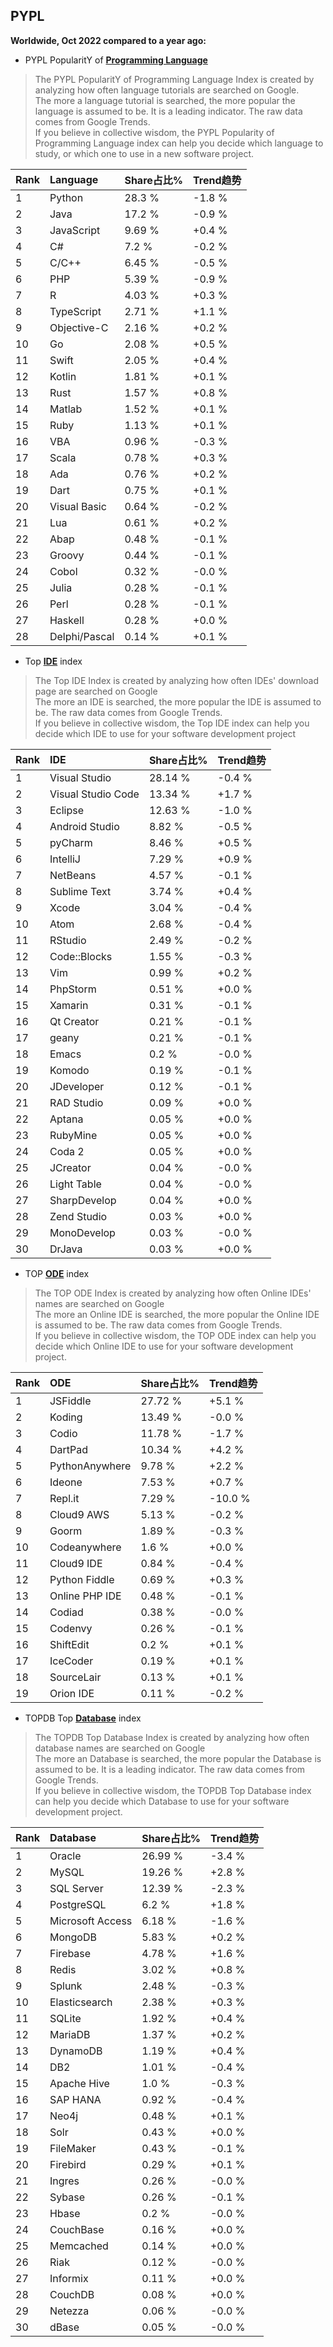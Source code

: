 ## PYPL

**Worldwide, Oct 2022 compared to a year ago:**  

- PYPL PopularitY of [**Programming Language**](https://pypl.github.io/PYPL.html)
>The PYPL PopularitY of Programming Language Index is created by analyzing how often language tutorials are searched on Google.    
The more a language tutorial is searched, the more popular the language is assumed to be. It is a leading indicator. The raw data comes from Google Trends.  
If you believe in collective wisdom, the PYPL Popularity of Programming Language index can help you decide which language to study, or which one to use in a new software project.  


|Rank|Language|Share占比%|Trend趋势|
|:----|:----|:----|:----|
|1|Python|28.3 %|-1.8 %
|2|Java|17.2 %|-0.9 %
|3|JavaScript|9.69 %|+0.4 %
|4|C#|7.2 %|-0.2 %
|5|C/C++|6.45 %|-0.5 %
|6|PHP|5.39 %|-0.9 %
|7|R|4.03 %|+0.3 %
|8|TypeScript|2.71 %|+1.1 %
|9|Objective-C|2.16 %|+0.2 %
|10|Go|2.08 %|+0.5 %
|11|Swift|2.05 %|+0.4 %
|12|Kotlin|1.81 %|+0.1 %
|13|Rust|1.57 %|+0.8 %
|14|Matlab|1.52 %|+0.1 %
|15|Ruby|1.13 %|+0.1 %
|16|VBA|0.96 %|-0.3 %
|17|Scala|0.78 %|+0.3 %
|18|Ada|0.76 %|+0.2 %
|19|Dart|0.75 %|+0.1 %
|20|Visual Basic|0.64 %|-0.2 %
|21|Lua|0.61 %|+0.2 %
|22|Abap|0.48 %|-0.1 %
|23|Groovy|0.44 %|-0.1 %
|24|Cobol|0.32 %|-0.0 %
|25|Julia|0.28 %|-0.1 %
|26|Perl|0.28 %|-0.1 %
|27|Haskell|0.28 %|+0.0 %
|28|Delphi/Pascal|0.14 %|+0.1 %

- Top [**IDE**](https://pypl.github.io/IDE.html) index  
>The Top IDE Index is created by analyzing how often IDEs' download page are searched on Google  
The more an IDE is searched, the more popular the IDE is assumed to be. The raw data comes from Google Trends.  
If you believe in collective wisdom, the Top IDE index can help you decide which IDE to use for your software development project  

|Rank|IDE|Share占比%|Trend趋势|
|:----|:----|:----|:----|
|1|Visual Studio|28.14 %|-0.4 %
|2|Visual Studio Code|13.34 %|+1.7 %
|3|Eclipse|12.63 %|-1.0 %
|4|Android Studio|8.82 %|-0.5 %
|5|pyCharm|8.46 %|+0.5 %
|6|IntelliJ|7.29 %|+0.9 %
|7|NetBeans|4.57 %|-0.1 %
|8|Sublime Text|3.74 %|+0.4 %
|9|Xcode|3.04 %|-0.4 %
|10|Atom|2.68 %|-0.4 %
|11|RStudio|2.49 %|-0.2 %
|12|Code::Blocks|1.55 %|-0.3 %
|13|Vim|0.99 %|+0.2 %
|14|PhpStorm|0.51 %|+0.0 %
|15|Xamarin|0.31 %|-0.1 %
|16|Qt Creator|0.21 %|-0.1 %
|17|geany|0.21 %|-0.1 %
|18|Emacs|0.2 %|-0.0 %
|19|Komodo|0.19 %|-0.1 %
|20|JDeveloper|0.12 %|-0.1 %
|21|RAD Studio|0.09 %|+0.0 %
|22|Aptana|0.05 %|+0.0 %
|23|RubyMine|0.05 %|+0.0 %
|24|Coda 2|0.05 %|+0.0 %
|25|JCreator|0.04 %|-0.0 %
|26|Light Table|0.04 %|-0.0 %
|27|SharpDevelop|0.04 %|+0.0 %
|28|Zend Studio|0.03 %|+0.0 %
|29|MonoDevelop|0.03 %|-0.0 %
|30|DrJava|0.03 %|+0.0 %

- TOP [**ODE**](https://pypl.github.io/ODE.html) index
>The TOP ODE Index is created by analyzing how often Online IDEs' names are searched on Google    
The more an Online IDE is searched, the more popular the Online IDE is assumed to be. The raw data comes from Google Trends.  
If you believe in collective wisdom, the TOP ODE index can help you decide which Online IDE to use for your software development project.

|Rank|ODE|Share占比%|Trend趋势|
|:----|:----|:----|:----|
|1|JSFiddle|27.72 %|+5.1 %
|2|Koding|13.49 %|-0.0 %
|3|Codio|11.78 %|-1.7 %
|4|DartPad|10.34 %|+4.2 %
|5|PythonAnywhere|9.78 %|+2.2 %
|6|Ideone|7.53 %|+0.7 %
|7|Repl.it|7.29 %|-10.0 %
|8|Cloud9 AWS|5.13 %|-0.2 %
|9|Goorm|1.89 %|-0.3 %
|10|Codeanywhere|1.6 %|+0.0 %
|11|Cloud9 IDE|0.84 %|-0.4 %
|12|Python Fiddle|0.69 %|+0.3 %
|13|Online PHP IDE|0.48 %|-0.1 %
|14|Codiad|0.38 %|-0.0 %
|15|Codenvy|0.26 %|-0.1 %
|16|ShiftEdit|0.2 %|+0.1 %
|17|IceCoder|0.19 %|+0.1 %
|18|SourceLair|0.13 %|+0.1 %
|19|Orion IDE|0.11 %|-0.2 %

- TOPDB Top [**Database**](https://pypl.github.io/DB.html) index
>The TOPDB Top Database Index is created by analyzing how often database names are searched on Google  
The more an Database is searched, the more popular the Database is assumed to be. It is a leading indicator. The raw data comes from Google Trends.  
If you believe in collective wisdom, the TOPDB Top Database index can help you decide which Database to use for your software development project.   

|Rank|Database|Share占比%|Trend趋势|
|:----|:----|:----|:----|
|1|Oracle|26.99 %|-3.4 %
|2|MySQL|19.26 %|+2.8 %
|3|SQL Server|12.39 %|-2.3 %
|4|PostgreSQL|6.2 %|+1.8 %
|5|Microsoft Access|6.18 %|-1.6 %
|6|MongoDB|5.83 %|+0.2 %
|7|Firebase|4.78 %|+1.6 %
|8|Redis|3.02 %|+0.8 %
|9|Splunk|2.48 %|-0.3 %
|10|Elasticsearch|2.38 %|+0.3 %
|11|SQLite|1.92 %|+0.4 %
|12|MariaDB|1.37 %|+0.2 %
|13|DynamoDB|1.19 %|+0.4 %
|14|DB2|1.01 %|-0.4 %
|15|Apache Hive|1.0 %|-0.3 %
|16|SAP HANA|0.92 %|-0.4 %
|17|Neo4j|0.48 %|+0.1 %
|18|Solr|0.43 %|+0.0 %
|19|FileMaker|0.43 %|-0.1 %
|20|Firebird|0.29 %|+0.1 %
|21|Ingres|0.26 %|-0.0 %
|22|Sybase|0.26 %|-0.1 %
|23|Hbase|0.2 %|-0.0 %
|24|CouchBase|0.16 %|+0.0 %
|25|Memcached|0.14 %|+0.0 %
|26|Riak|0.12 %|-0.0 %
|27|Informix|0.11 %|+0.0 %
|28|CouchDB|0.08 %|+0.0 %
|29|Netezza|0.06 %|-0.0 %
|30|dBase|0.05 %|-0.0 %

